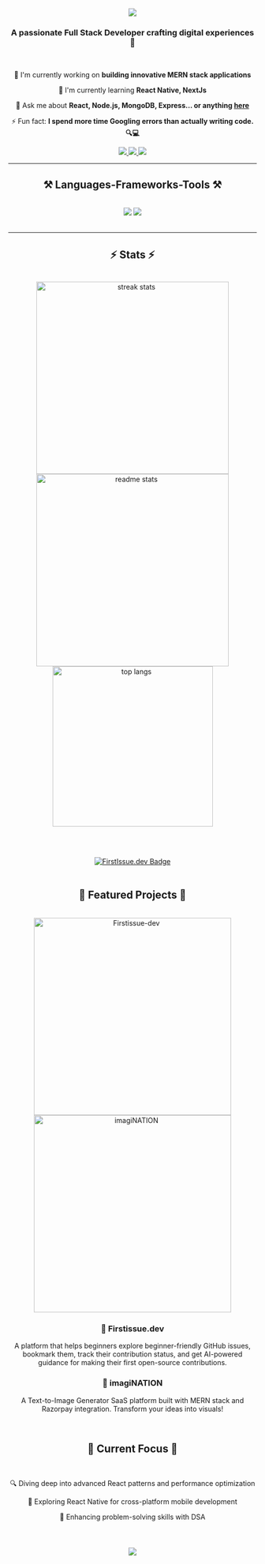 <h1 align="center">
  <img src="https://readme-typing-svg.herokuapp.com/?font=Righteous&size=35&center=true&vCenter=true&width=500&height=70&duration=4000&lines=Hi+There!+👋;+I'm+Anmol+Sah!;" />
</h1>

<h3 align="center">A passionate Full Stack Developer crafting digital experiences 🚀</h3>

<br/>

<div align="center">
 
 🔭 I'm currently working on **building innovative MERN stack applications**
 
 🌱 I'm currently learning **React Native, NextJs**

 💬 Ask me about **React, Node.js, MongoDB, Express... or anything [here](https://github.com/anmolsah/anmolsah/issues)**

 ⚡ Fun fact: **I spend more time Googling errors than actually writing code. 🔍💻**
 
 </div>
 
<div align="center"> 
  <a href="mailto:annifind010@gmail.com">
    <img src="https://img.shields.io/badge/Gmail-333333?style=for-the-badge&logo=gmail&logoColor=red" />
  </a>
  <a href="https://www.linkedin.com/in/anmol-sah-551083238/" target="_blank">
    <img src="https://img.shields.io/badge/LinkedIn-0077B5?style=for-the-badge&logo=linkedin&logoColor=white" target="_blank" />
  </a>
  <a href="https://retro-ra.vercel.app/" target="_blank">
     <img src="https://img.shields.io/badge/Portfolio-FF5722?style=for-the-badge&logo=todoist&logoColor=white" target="_blank" /> 
  </a>
</div>

 <hr/>
 
<h2 align="center">⚒️ Languages-Frameworks-Tools ⚒️</h2>
<br/>
<div align="center">
    <img src="https://skillicons.dev/icons?i=react,bootstrap,mui,html,css,vscode,github,tailwind,git" />
    <img src="https://skillicons.dev/icons?i=nodejs,javascript,express,firebase,mongodb,nextjs,supabase" /><br>
</div>

<br/>
<hr/>

<h2 align="center">⚡ Stats ⚡</h2>
<br>
<div align=center>
  <img width=390 src="https://streak-stats.demolab.com/?user=anmolsah&count_private=true&theme=react&border_radius=10" alt="streak stats"/>
  <img width=390 src="https://github-readme-stats-salesp07.vercel.app/api?username=anmolsah&count_private=true&show_icons=true&theme=react&rank_icon=github&border_radius=10" alt="readme stats" />
  <br/>
  <img width=325 align="center" src="https://github-readme-stats-salesp07.vercel.app/api/top-langs/?username=anmolsah&hide=HTML&langs_count=8&layout=compact&theme=react&border_radius=10&size_weight=0.5&count_weight=0.5&exclude_repo=github-readme-stats" alt="top langs" />
</div>

<br/><br/>


<div align="center">
  <a href="https://www.firstissue.dev" target="_blank">
    <img src="https://img.shields.io/badge/Open%20Source%20Tool-FirstIssue.dev-blueviolet?style=for-the-badge&logo=github&logoColor=white" alt="FirstIssue.dev Badge" />
  </a>
</div>
<br/>


<h2 align="center">🚀 Featured Projects 🚀</h2>
<br/>

<div align="center">
  <a href="https://www.firstissue.dev/" target="_blank">
    <img src="https://github.com/user-attachments/assets/20106dd9-05eb-4754-86c1-cddab86aebb7" width="400" alt="Firstissue-dev"  target="_blank" />
  </a>
  <a href="https://imagination-xgvo.vercel.app/" target="_blank">
    <img src="https://github.com/user-attachments/assets/4cc6f37d-75c5-4a47-a3e5-1abecf9704de" width="400" alt="imagiNATION"/>
  </a>
  <br/>

  <h3>🌱 Firstissue.dev</h3>
  <p>A platform that helps beginners explore beginner-friendly GitHub issues, bookmark them, track their contribution status, and get AI-powered guidance for making their first open-source contributions.</p>
  
  <h3>🎨 imagiNATION</h3>
  <p>A Text-to-Image Generator SaaS platform built with MERN stack and Razorpay integration. Transform your ideas into visuals!</p>
</div>

<br/>

<h2 align="center">🎯 Current Focus 🎯</h2>
<br/>

<div align="center">
  <p>🔍 Diving deep into advanced React patterns and performance optimization</p>
  <p>📱 Exploring React Native for cross-platform mobile development</p>
  <p>🧠 Enhancing problem-solving skills with DSA</p>
<!--   <p>☁️ Learning cloud technologies (AWS)</p> -->
</div>

<br/>

<h3 align="center">
    <img src="https://readme-typing-svg.herokuapp.com/?font=Righteous&size=25&center=true&vCenter=true&width=500&height=70&duration=4000&lines=Thanks+for+visiting!+✌️;+Shoot+me+a+message+on+LinkedIn!;I'm+always+down+to+collab+:)">
</h3>
<br/>


<!--
**anmolsah/anmolsah** is a ✨ _special_ ✨ repository because its `README.md` (this file) appears on your GitHub profile.

Here are some ideas to get you started:

- 🔭 I’m currently working on ...
- 🌱 I’m currently learning ...
- 👯 I’m looking to collaborate on ...
- 🤔 I’m looking for help with ...
- 💬 Ask me about ...
- 📫 How to reach me: ...
- 😄 Pronouns: ...
- ⚡ Fun fact: ...
-->
